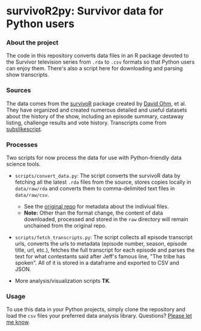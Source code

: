 # survivoR2py: Survivor data for Python users

### About the project

The code in this repository converts data files in an R package devoted to the Survivor television series from `.rda` to `.csv` formats so that Python users can enjoy them. There's also a script here for downloading and parsing show transcripts.

### Sources

The data comes from the [survivoR](https://github.com/doehm/survivoR) package created by [David Ohm](https://github.com/doehm), et al. They have organized and created numerous detailed and useful datasets about the history of the show, including an episode summary, castaway listing, challenge results and vote history. Transcripts come from [subslikescript](https://subslikescript.com/series/Survivor-239195). 

### Processes

Two scripts for now process the data for use with Python-friendly data science tools. 

- `scripts/convert_data.py`: The script converts the survivoR data by fetching all the latest `.rda` files from the source, stores copies locally in `data/raw/rda` and converts them to comma-delimited text files in `data/raw/csv`.
    - See the [original repo](https://github.com/doehm/survivoR/blob/master/README.md) for metadata about the indiviual files.
    - **Note:** Other than the format change, the content of data downloaded, processed and stored in the `raw` directory will remain unchained from the original repo.

- `scripts/fetch_transcripts.py`: The script collects all episode transcript urls, converts the urls to metadata (episode number, season, episode title, url, etc.), fetches the full transcript for each episode and parses the text for what contestants said after Jeff's famous line, "The tribe has spoken". All of it is stored in a dataframe and exported to CSV and JSON. 

- More analysis/visualization scripts **TK**.

### Usage

To use this data in your Python projects, simply clone the repository and load the `csv` files your preferred data analysis library. Questions? [Please let me know](mailto:mattstiles@gmail.com). 
